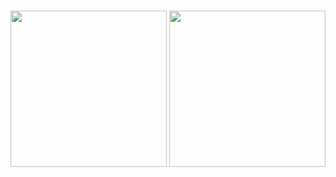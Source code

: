 
<br> 

<p align="center">
    <img src="https://user-images.githubusercontent.com/88663603/150677984-94ff5e5e-21f4-4cfd-9fd2-c1476196cc5c.PNG" width="250"> 
    <img src="https://user-images.githubusercontent.com/88663603/150678002-02007c36-c1ab-46ca-885a-d57ebd76f40a.PNG" width="250"> 
   
</p>

<a id="contribution"></a>

<br>
